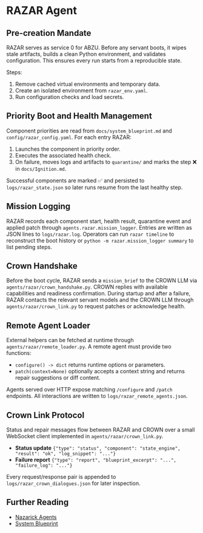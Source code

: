 # RAZAR Agent

## Pre-creation Mandate

RAZAR serves as service 0 for ABZU. Before any servant boots, it wipes stale artifacts, builds a clean Python environment, and validates configuration. This ensures every run starts from a reproducible state.

Steps:
1. Remove cached virtual environments and temporary data.
2. Create an isolated environment from `razar_env.yaml`.
3. Run configuration checks and load secrets.

## Priority Boot and Health Management

Component priorities are read from `docs/system_blueprint.md` and `config/razar_config.yaml`. For each entry RAZAR:

1. Launches the component in priority order.
2. Executes the associated health check.
3. On failure, moves logs and artifacts to `quarantine/` and marks the step ❌ in `docs/Ignition.md`.

Successful components are marked ✅ and persisted to `logs/razar_state.json` so later runs resume from the last healthy step.

## Mission Logging

RAZAR records each component start, health result, quarantine event and applied
patch through `agents.razar.mission_logger`. Entries are written as JSON lines
to `logs/razar.log`. Operators can run `razar timeline` to reconstruct the boot
history or `python -m razar.mission_logger summary` to list pending steps.

## Crown Handshake

Before the boot cycle, RAZAR sends a `mission_brief` to the CROWN LLM via `agents/razar/crown_handshake.py`. CROWN replies with available capabilities and readiness confirmation. During startup and after a failure, RAZAR contacts the relevant servant models and the CROWN LLM through `agents/razar/crown_link.py` to request patches or acknowledge health.

## Remote Agent Loader

External helpers can be fetched at runtime through
`agents/razar/remote_loader.py`.  A remote agent must provide two functions:

- `configure() -> dict` returns runtime options or parameters.
- `patch(context=None)` optionally accepts a context string and returns repair
  suggestions or diff content.

Agents served over HTTP expose matching `/configure` and `/patch` endpoints.
All interactions are written to `logs/razar_remote_agents.json`.

## Crown Link Protocol

Status and repair messages flow between RAZAR and CROWN over a small WebSocket
client implemented in `agents/razar/crown_link.py`.

- **Status update**
  `{"type": "status", "component": "state_engine", "result": "ok", "log_snippet": "..."}`
- **Failure report**
  `{"type": "report", "blueprint_excerpt": "...", "failure_log": "..."}`

Every request/response pair is appended to
`logs/razar_crown_dialogues.json` for later inspection.

## Further Reading

- [Nazarick Agents](nazarick_agents.md)
- [System Blueprint](system_blueprint.md)
